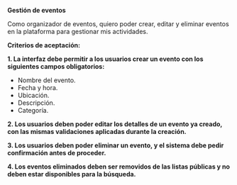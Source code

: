 **Gestión de eventos**

Como organizador de eventos, quiero poder crear, editar y eliminar eventos en la plataforma para gestionar mis actividades.

**Criterios de aceptación:**

**1.	La interfaz debe permitir a los usuarios crear un evento con los siguientes campos obligatorios:**

   - Nombre del evento.
   - Fecha y hora.
   - Ubicación.
   - Descripción.
   - Categoría.

**2.	Los usuarios deben poder editar los detalles de un evento ya creado, con las mismas validaciones aplicadas durante la creación.**

**3.	Los usuarios deben poder eliminar un evento, y el sistema debe pedir confirmación antes de proceder.**

**4.	Los eventos eliminados deben ser removidos de las listas públicas y no deben estar disponibles para la búsqueda.**


